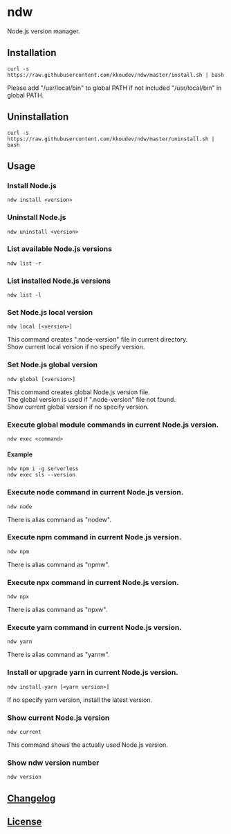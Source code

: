 # ndw

Node.js version manager.

## Installation

```
curl -s https://raw.githubusercontent.com/kkoudev/ndw/master/install.sh | bash
```

Please add "/usr/local/bin" to global PATH if not included "/usr/local/bin" in global PATH.

## Uninstallation

```
curl -s https://raw.githubusercontent.com/kkoudev/ndw/master/uninstall.sh | bash
```

## Usage

### Install Node.js

```
ndw install <version>
```

### Uninstall Node.js

```
ndw uninstall <version>
```

### List available Node.js versions

```
ndw list -r
```

### List installed Node.js versions

```
ndw list -l
```

### Set Node.js local version

```
ndw local [<version>]
```

This command creates ".node-version" file in current directory.  
Show current local version if no specify version.

### Set Node.js global version

```
ndw global [<version>]
```

This command creates global Node.js version file.  
The global version is used if ".node-version" file not found.  
Show current global version if no specify version.

### Execute global module commands in current Node.js version.

```
ndw exec <command>
```

#### Example

```
ndw npm i -g serverless
ndw exec sls --version
```

### Execute node command in current Node.js version.

```
ndw node
```

There is alias command as "nodew".

### Execute npm command in current Node.js version.

```
ndw npm
```

There is alias command as "npmw".

### Execute npx command in current Node.js version.

```
ndw npx
```

There is alias command as "npxw".

### Execute yarn command in current Node.js version.

```
ndw yarn
```

There is alias command as "yarnw".

### Install or upgrade yarn in current Node.js version.

```
ndw install-yarn [<yarn version>]
```

If no specify yarn version, install the latest version.

### Show current Node.js version

```
ndw current
```

This command shows the actually used Node.js version.

### Show ndw version number

```
ndw version
```

## [Changelog](CHANGELOG.md)

## [License](LICENSE)
